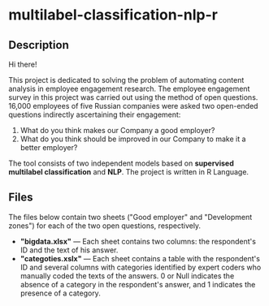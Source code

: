 # multilabel-classification-nlp-r

## Description
Hi there! 

This project is dedicated to solving the problem of automating content analysis in employee engagement research. The employee engagement survey in this project was carried out using the method of open questions. 16,000 employees of five Russian companies were asked two open-ended questions indirectly ascertaining their engagement:
1) What do you think makes our Company a good employer?
2) What do you think should be improved in our Company to make it a better employer?

The tool consists of two independent models based on **supervised multilabel classification** and **NLP**. 
The project is written in R Language.


## Files
The files below contain two sheets ("Good employer" and "Development zones") for each of the two open questions, respectively.

- **"bigdata.xlsx"** — Each sheet contains two columns: the respondent's ID and the text of his answer.
- **"categoties.xslx"** — Each sheet contains a table with the respondent's ID and several columns with categories identified by expert coders who manually coded the texts of the answers. 0 or Null indicates the absence of a category in the respondent's answer, and 1 indicates the presence of a category.
